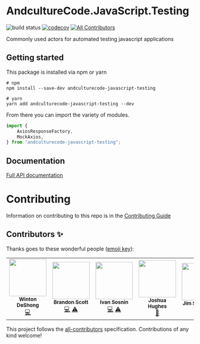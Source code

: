 # AndcultureCode.JavaScript.Testing

![build status](https://github.com/AndcultureCode/AndcultureCode.JavaScript.Testing/actions/workflows/main.yaml/badge.svg)
[![codecov](https://codecov.io/gh/AndcultureCode/AndcultureCode.JavaScript.Testing/branch/master/graph/badge.svg)](https://codecov.io/gh/AndcultureCode/AndcultureCode.JavaScript.Testing)<!-- ALL-CONTRIBUTORS-BADGE:START - Do not remove or modify this section -->
[![All Contributors](https://img.shields.io/badge/all_contributors-5-orange.svg?style=flat-square)](#contributors-)

<!-- ALL-CONTRIBUTORS-BADGE:END -->

Commonly used actors for automated testing javascript applications

## Getting started

This package is installed via npm or yarn

```shell
# npm
npm install --save-dev andculturecode-javascript-testing

# yarn
yarn add andculturecode-javascript-testing --dev
```

From there you can import the variety of modules.

```typescript
import {
    AxiosResponseFactory,
    MockAxios,
} from "andculturecode-javascript-testing";
```

## Documentation

[Full API documentation](docs/README.md)

# Contributing

Information on contributing to this repo is in the [Contributing Guide](CONTRIBUTING.md)

## Contributors ✨

Thanks goes to these wonderful people ([emoji key](https://allcontributors.org/docs/en/emoji-key)):

<!-- ALL-CONTRIBUTORS-LIST:START - Do not remove or modify this section -->
<!-- prettier-ignore-start -->
<!-- markdownlint-disable -->
<table>
  <tr>
    <td align="center"><a href="http://www.winton.me/"><img src="https://avatars.githubusercontent.com/u/48424?v=4?s=100" width="100px;" alt=""/><br /><sub><b>Winton DeShong</b></sub></a><br /><a href="https://github.com/AndcultureCode/AndcultureCode.JavaScript.Testing/commits?author=wintondeshong" title="Code">💻</a></td>
    <td align="center"><a href="https://github.com/brandongregoryscott"><img src="https://avatars.githubusercontent.com/u/11774799?v=4?s=100" width="100px;" alt=""/><br /><sub><b>Brandon Scott</b></sub></a><br /><a href="https://github.com/AndcultureCode/AndcultureCode.JavaScript.Testing/commits?author=brandongregoryscott" title="Code">💻</a> <a href="https://github.com/AndcultureCode/AndcultureCode.JavaScript.Testing/commits?author=brandongregoryscott" title="Tests">⚠️</a></td>
    <td align="center"><a href="https://github.com/vansosnin"><img src="https://avatars.githubusercontent.com/u/8207551?v=4?s=100" width="100px;" alt=""/><br /><sub><b>Ivan Sosnin</b></sub></a><br /><a href="https://github.com/AndcultureCode/AndcultureCode.JavaScript.Testing/commits?author=vansosnin" title="Code">💻</a> <a href="https://github.com/AndcultureCode/AndcultureCode.JavaScript.Testing/commits?author=vansosnin" title="Tests">⚠️</a></td>
    <td align="center"><a href="https://github.com/jhugs"><img src="https://avatars.githubusercontent.com/u/14300627?v=4?s=100" width="100px;" alt=""/><br /><sub><b>Joshua Hughes</b></sub></a><br /><a href="https://github.com/AndcultureCode/AndcultureCode.JavaScript.Testing/pulls?q=is%3Apr+reviewed-by%3Ajhugs" title="Reviewed Pull Requests">👀</a></td>
    <td align="center"><a href="https://github.com/jstevenson"><img src="https://avatars.githubusercontent.com/u/91424?v=4?s=100" width="100px;" alt=""/><br /><sub><b>Jim Stevenson</b></sub></a><br /><a href="https://github.com/AndcultureCode/AndcultureCode.JavaScript.Testing/pulls?q=is%3Apr+reviewed-by%3Ajstevenson" title="Reviewed Pull Requests">👀</a></td>
  </tr>
</table>

<!-- markdownlint-restore -->
<!-- prettier-ignore-end -->

<!-- ALL-CONTRIBUTORS-LIST:END -->

This project follows the [all-contributors](https://github.com/all-contributors/all-contributors) specification. Contributions of any kind welcome!
